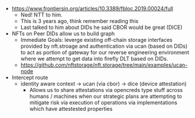 - https://www.frontiersin.org/articles/10.3389/fbloc.2019.00024/full
  - Ned! NTT to him.
  - This is 3 years ago, think remember reading this
  - Last talked to him about DIDs he said CBOR would be great (DICE)
- NFTs on Peer DIDs allow us to build graph
  - Immediate Goals: leverge existing off-chain storage interfaces provided by nft.stroage and authentication via ucan (based on DIDs) to act as portion of gateway for our reverse engineering environment where we attempt to get data into firefly DLT based on DIDs.
  - https://github.com/nftstorage/nft.storage/tree/main/examples/ucan-node
- Intercept route
  - identity aware context -> ucan (via cbor) -> dice (device attestation)
    - Allows us to share attestations via opencreds type stuff across humans / machines when our strategic plans are attempting to mitigate risk via execution of operations via implementations which have attestested properties